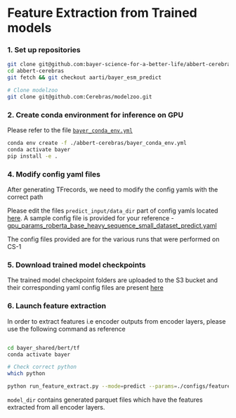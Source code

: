 # Feature Extraction from Trained models

### 1. Set up repositories

```bash
git clone git@github.com:bayer-science-for-a-better-life/abbert-cerebras.git
cd abbert-cerebras
git fetch && git checkout aarti/bayer_esm_predict

# Clone modelzoo
git clone git@github.com:Cerebras/modelzoo.git
```

### 2. Create conda environment for inference on GPU

Please refer to the file [`bayer_conda_env.yml`](../../../bayer_conda_env.yml)

```bash
conda env create -f ./abbert-cerebras/bayer_conda_env.yml
conda activate bayer
pip install -e .
```

### 4. Modify config yaml files 

After generating TFrecords, we need to modify the config yamls with the correct path 

Please edit the files `predict_input/data_dir` part of config yamls located [here](./configs/feature_extract).
A sample config file is provided for your reference - [gpu_params_roberta_base_heavy_sequence_small_dataset_predict.yaml](./configs/gpu_params_roberta_base_heavy_sequence_small_dataset_predict.yaml)

The config files provided are for the various runs that were performed on CS-1

### 5. Download trained model checkpoints

The trained model checkpoint folders are uploaded to the S3 bucket and their corresponding yaml config files are present [here](./configs/feature_extract)


### 6. Launch feature extraction

In order to extract features i.e encoder outputs from encoder layers, please use the following command as reference

```bash

cd bayer_shared/bert/tf
conda activate bayer

# Check correct python
which python

python run_feature_extract.py --mode=predict --params=./configs/feature_extract/cs1_params_roberta_base_heavy_sequence_LRSwarm_decay_bsz1k_msl164_cdr_25_25_50.yaml --checkpoint_path=<path/to/trained_model_folder>/cs1_params_roberta_base_heavy_sequence_LRSwarm_decay_bsz1k_msl164_cdr_25_25_50/model.ckpt-540000 --model_dir=<path_to_folder_where_extracted_feature_files_to_be_stored>

```

`model_dir` contains generated parquet files which have the features extracted from all encoder layers.
